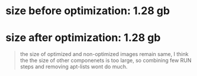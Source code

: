 # size before optimization: 1.28 gb

# size after optimization: 1.28 gb

> the size of optimized and non-optimized images remain same, I think the the size of other componenets is too large, so combining few RUN steps and removing apt-lists wont do much.
